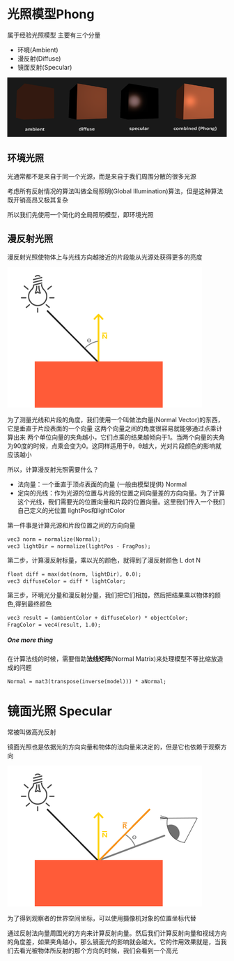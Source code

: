 #  光照模型Phong

属于经验光照模型 主要有三个分量
- 环境(Ambient)
- 漫反射(Diffuse)
- 镜面反射(Specular)

![Image text](https://raw.githubusercontent.com/kyochow/rendering/main/LearnOpenGL_02/1.2_Light_Phong/basic_lighting_phong.png)


## 环境光照

光通常都不是来自于同一个光源，而是来自于我们周围分散的很多光源

考虑所有反射情况的算法叫做全局照明(Global Illumination)算法，但是这种算法既开销高昂又极其复杂

所以我们先使用一个简化的全局照明模型，即环境光照

## 漫反射光照
漫反射光照使物体上与光线方向越接近的片段能从光源处获得更多的亮度



![Image text](https://raw.githubusercontent.com/kyochow/rendering/main/LearnOpenGL_02/1.2_Light_Phong/diffuse_light.png)

为了测量光线和片段的角度，我们使用一个叫做法向量(Normal Vector)的东西，它是垂直于片段表面的一个向量
这两个向量之间的角度很容易就能够通过点乘计算出来
两个单位向量的夹角越小，它们点乘的结果越倾向于1。当两个向量的夹角为90度的时候，点乘会变为0。这同样适用于θ，θ越大，光对片段颜色的影响就应该越小

所以，计算漫反射光照需要什么？

- 法向量：一个垂直于顶点表面的向量 (一般由模型提供)  Normal
- 定向的光线：作为光源的位置与片段的位置之间向量差的方向向量。为了计算这个光线，我们需要光的位置向量和片段的位置向量。这里我们传入一个我们自己定义的光位置 lightPos和lightColor

第一件事是计算光源和片段位置之间的方向向量

```
vec3 norm = normalize(Normal);
vec3 lightDir = normalize(lightPos - FragPos);
```

第二步，计算漫反射标量，乘以光的颜色，就得到了漫反射颜色 L dot N

```
float diff = max(dot(norm, lightDir), 0.0);
vec3 diffuseColor = diff * lightColor;
```

第三步，环境光分量和漫反射分量，我们把它们相加，然后把结果乘以物体的颜色,得到最终颜色

```
vec3 result = (ambientColor + diffuseColor) * objectColor;
FragColor = vec4(result, 1.0);
```



##### One more thing

在计算法线的时候，需要借助**法线矩阵**(Normal Matrix)来处理模型不等比缩放造成的问题

```
Normal = mat3(transpose(inverse(model))) * aNormal;
```



# 镜面光照 Specular 

常被叫做高光反射

镜面光照也是依据光的方向向量和物体的法向量来决定的，但是它也依赖于观察方向

![Image text](https://raw.githubusercontent.com/kyochow/rendering/main/LearnOpenGL_02/1.2_Light_Phong/basic_lighting_specular_theory.png)



为了得到观察者的世界空间坐标，可以使用摄像机对象的位置坐标代替

通过反射法向量周围光的方向来计算反射向量。然后我们计算反射向量和视线方向的角度差，如果夹角越小，那么镜面光的影响就会越大。它的作用效果就是，当我们去看光被物体所反射的那个方向的时候，我们会看到一个高光











